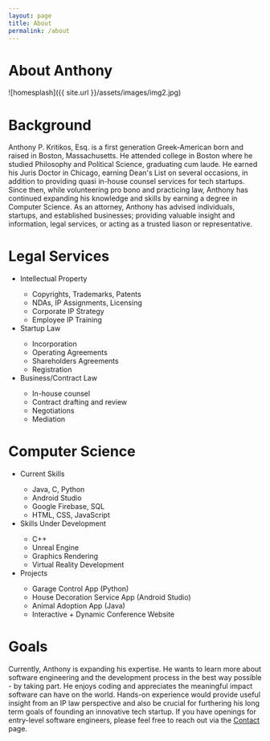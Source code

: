 ```yaml
---
layout: page
title: About
permalink: /about
---
```

<h1 class="post-title">About Anthony</h1>

![homesplash]({{ site.url }}/assets/images/img2.jpg)

<h1>Background</h1>

<p>Anthony P. Kritikos, Esq. is a first generation Greek-American born and raised in Boston, Massachusetts. He attended college in Boston where he studied Philosophy and Political Science, graduating cum laude. He earned his Juris Doctor in Chicago, earning Dean's List on several occasions, in addition to providing quasi in-house counsel services for tech startups. Since then, while volunteering pro bono and practicing law, Anthony has continued expanding his knowledge and skills by earning a degree in Computer Science. As an attorney, Anthony has advised individuals, startups, and established businesses; providing valuable insight and information, legal services, or acting as a trusted liason or representative.</p>

<div class="services">

<div class="legalcol">
<h1>Legal Services</h1>
<ul>
  <li>Intellectual Property</li>
  <ul>
    <li>Copyrights, Trademarks, Patents</li>
    <li>NDAs, IP Assignments, Licensing</li>
    <li>Corporate IP Strategy</li>
    <li>Employee IP Training</li>
  </ul>
  <li>Startup Law</li>
  <ul>
    <li>Incorporation</li>
    <li>Operating Agreements</li>
    <li>Shareholders Agreements</li>
    <li>Registration</li>
  </ul>
  <li>Business/Contract Law</li>
  <ul>
    <li>In-house counsel</li>
    <li>Contract drafting and review</li>
    <li>Negotiations</li>
    <li>Mediation</li>
  </ul>
</ul>
</div>

<div class="cscol">
<h1>Computer Science</h1>
<ul>
  <li>Current Skills</li>
  <ul>
    <li>Java, C, Python</li>
    <li>Android Studio</li>
    <li>Google Firebase, SQL</li>
    <li>HTML, CSS, JavaScript</li>
  </ul>
  <li>Skills Under Development</li>
  <ul>
    <li>C++</li>
    <li>Unreal Engine</li>
    <li>Graphics Rendering</li>
    <li>Virtual Reality Development</li>
  </ul>
  <li>Projects</li>
  <ul>
    <li>Garage Control App (Python)</li>
    <li>House Decoration Service App (Android Studio)</li>
    <li>Animal Adoption App (Java)</li>
    <li>Interactive + Dynamic Conference Website</li>
  </ul>
</ul>
</div>

</div>

<div class="goals">
    <h1>Goals</h1>
    <p>Currently, Anthony is expanding his expertise. He wants to learn more about software engineering and the development process in the best way possible - by taking part. He enjoys coding and appreciates the meaningful impact software can have on the world. Hands-on experience would provide useful insight from an IP law perspective and also be crucial for furthering his long term goals of founding an innovative tech startup. If you have openings for entry-level software engineers, please feel free to reach out via the <a href="https://singularity.lawyer/contact">Contact</a> page.</p>
</div>
